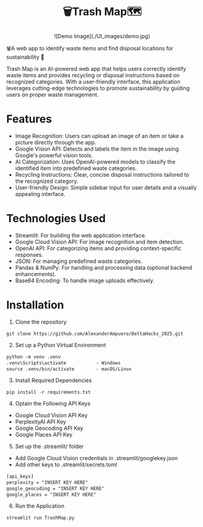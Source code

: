 # <p align="middle">🗑️Trash Map🗺️</p>

<p align="middle">![Demo Image](./UI_images/demo.jpg)</p>

🗑️A web app to identify waste items and find disposal locations for sustainability 🌳

Trash Map is an AI-powered web app that helps users correctly identify waste items and provides recycling or disposal instructions based on recognized categories. With a user-friendly interface, this application leverages cutting-edge technologies to promote sustainability by guiding users on proper waste management.

# Features
- Image Recognition: Users can upload an image of an item or take a picture directly through the app.
- Google Vision API: Detects and labels the item in the image using Google's powerful vision tools.
- AI Categorization: Uses OpenAI-powered models to classify the identified item into predefined waste categories.
- Recycling Instructions: Clear, concise disposal instructions tailored to the recognized category.
- User-friendly Design: Simple sidebar input for user details and a visually appealing interface.

# Technologies Used
- Streamlit: For building the web application interface.
- Google Cloud Vision API: For image recognition and item detection.
- OpenAI API: For categorizing items and providing context-specific responses.
- JSON: For managing predefined waste categories.
- Pandas & NumPy: For handling and processing data (optional backend enhancements).
- Base64 Encoding: To handle image uploads effectively.

# Installation
1. Clone the repository
```
git clone https://github.com/AlexanderAmpuero/DeltaHacks_2025.git
```
2. Set up a Python Virtual Environment
```
python -m venv .venv
.venv\Scripts\activate           - Windows
source .venv/bin/activate        - macOS/Linux
```
3. Install Required Dependencies
```
pip install -r requirements.txt
```
4. Optain the Following API Keys
- Google Cloud Vision API Key
- PerplexityAI API Key
- Google Geocoding API Key
- Google Places API Key
5. Set up the .streamlit/ folder
- Add Google Cloud Vision credentials in .streamlit/googlekey.json
- Add other keys to .streamlit/secrets.toml
```
[api_keys]
perplexity = "INSERT KEY HERE"
google_geocoding = "INSERT KEY HERE"
google_places = "INSERT KEY HERE"
```
6. Run the Application
```
streamlit run TrashMap.py
```